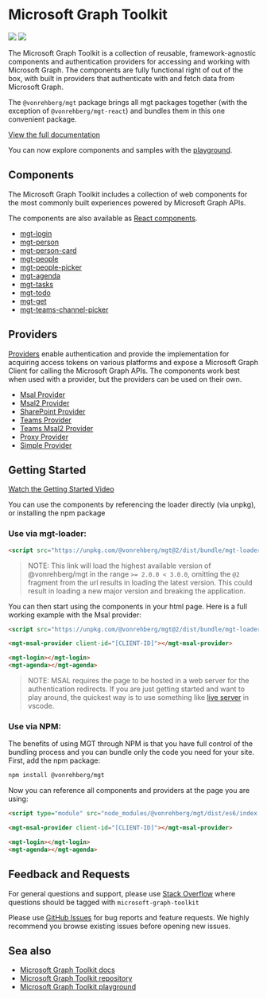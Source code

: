 # Microsoft Graph Toolkit

<a href="https://www.npmjs.com/package/@vonrehberg/mgt"><img src="https://img.shields.io/npm/v/@vonrehberg/mgt.svg"></a> <a href="https://github.com/microsoftgraph/msgraph-sdk-javascript"><img src="https://cdn.jsdelivr.net/gh/storybookjs/brand@master/badge/badge-storybook.svg"></a>

The Microsoft Graph Toolkit is a collection of reusable, framework-agnostic components and authentication providers for accessing and working with Microsoft Graph. The components are fully functional right of out of the box, with built in providers that authenticate with and fetch data from Microsoft Graph.

The `@vonrehberg/mgt` package brings all mgt packages together (with the exception of `@vonrehberg/mgt-react`) and bundles them in this one convenient package.

[View the full documentation](https://learn.microsoft.com/graph/toolkit/overview)

You can now explore components and samples with the [playground](https://mgt.dev).
## Components

The Microsoft Graph Toolkit includes a collection of web components for the most commonly built experiences powered by Microsoft Graph APIs.

The components are also available as [React components](https://learn.microsoft.com/graph/toolkit/get-started/mgt-react).

* [mgt-login](https://learn.microsoft.com/graph/toolkit/components/login)
* [mgt-person](https://learn.microsoft.com/graph/toolkit/components/person)
* [mgt-person-card](https://learn.microsoft.com/graph/toolkit/components/person-card)
* [mgt-people](https://learn.microsoft.com/graph/toolkit/components/people)
* [mgt-people-picker](https://learn.microsoft.com/graph/toolkit/components/people-picker)
* [mgt-agenda](https://learn.microsoft.com/graph/toolkit/components/agenda)
* [mgt-tasks](https://learn.microsoft.com/graph/toolkit/components/tasks)
* [mgt-todo](https://learn.microsoft.com/graph/toolkit/components/todo)
* [mgt-get](https://learn.microsoft.com/graph/toolkit/components/get)
* [mgt-teams-channel-picker](https://learn.microsoft.com/graph/toolkit/components/teams-channel-picker)

## Providers
[Providers](https://learn.microsoft.com/graph/toolkit/providers) enable authentication and provide the implementation for acquiring access tokens on various platforms and expose a Microsoft Graph Client for calling the Microsoft Graph APIs. The components work best when used with a provider, but the providers can be used on their own.

* [Msal Provider](https://learn.microsoft.com/graph/toolkit/providers/msal)
* [Msal2 Provider](https://learn.microsoft.com/graph/toolkit/providers/msal2)
* [SharePoint Provider](https://learn.microsoft.com/graph/toolkit/providers/sharepoint)
* [Teams Provider](https://learn.microsoft.com/graph/toolkit/providers/teams)
* [Teams Msal2 Provider](https://learn.microsoft.com/graph/toolkit/providers/teams-msal2)
* [Proxy Provider](https://learn.microsoft.com/graph/toolkit/providers/proxy)
* [Simple Provider](https://learn.microsoft.com/graph/toolkit/providers/custom)

## Getting Started

[Watch the Getting Started Video](https://www.youtube.com/watch?v=oZCGb2MMxa0)

You can use the components by referencing the loader directly (via unpkg), or installing the npm package

### Use via mgt-loader:

```html
<script src="https://unpkg.com/@vonrehberg/mgt@2/dist/bundle/mgt-loader.js"></script>
```

> NOTE: This link will load the highest available version of @vonrehberg/mgt in the range `>= 2.0.0 < 3.0.0`, omitting the `@2` fragment from the url results in loading the latest version. This could result in loading a new major version and breaking the application.

You can then start using the components in your html page. Here is a full working example with the Msal provider:

```html
<script src="https://unpkg.com/@vonrehberg/mgt@2/dist/bundle/mgt-loader.js"></script>

<mgt-msal-provider client-id="[CLIENT-ID]"></mgt-msal-provider>

<mgt-login></mgt-login>
<mgt-agenda></mgt-agenda>
```

> NOTE: MSAL requires the page to be hosted in a web server for the authentication redirects. If you are just getting started and want to play around, the quickest way is to use something like [live server](https://marketplace.visualstudio.com/items?itemName=ritwickdey.LiveServer) in vscode.

### Use via NPM:

The benefits of using MGT through NPM is that you have full control of the bundling process and you can bundle only the code you need for your site. First, add the npm package:

```bash
npm install @vonrehberg/mgt
```

Now you can reference all components and providers at the page you are using:

```html
<script type="module" src="node_modules/@vonrehberg/mgt/dist/es6/index.js"></script>

<mgt-msal-provider client-id="[CLIENT-ID]"></mgt-msal-provider>

<mgt-login></mgt-login>
<mgt-agenda></mgt-agenda>
```

## Feedback and Requests

For general questions and support, please use [Stack Overflow](https://stackoverflow.com/questions/tagged/microsoft-graph-toolkit) where questions should be tagged with `microsoft-graph-toolkit`

Please use [GitHub Issues](https://github.com/microsoftgraph/microsoft-graph-toolkit/issues?q=is%3Aissue+is%3Aopen+sort%3Aupdated-desc) for bug reports and feature requests. We highly recommend you browse existing issues before opening new issues.

## Sea also
* [Microsoft Graph Toolkit docs](https://aka.ms/mgt-docs)
* [Microsoft Graph Toolkit repository](https://aka.ms/mgt)
* [Microsoft Graph Toolkit playground](https://mgt.dev)